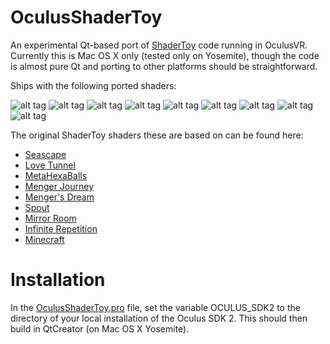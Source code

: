 OculusShaderToy
===============

An experimental Qt-based port of [ShaderToy](https://www.shadertoy.com/) code running in OculusVR.
Currently this is Mac OS X only (tested only on Yosemite), though the code is almost pure Qt and porting to other platforms should be straightforward.

Ships with the following ported shaders:

![alt tag](https://raw.githubusercontent.com/portsmouth/OculusShaderToy/master/images/seascape.png)
![alt tag](https://raw.githubusercontent.com/portsmouth/OculusShaderToy/master/images/lovetunnel.png)
![alt tag](https://raw.githubusercontent.com/portsmouth/OculusShaderToy/master/images/metaballs.png)
![alt tag](https://raw.githubusercontent.com/portsmouth/OculusShaderToy/master/images/mengerDistort.png)
![alt tag](https://raw.githubusercontent.com/portsmouth/OculusShaderToy/master/images/mengersDream.png)
![alt tag](https://raw.githubusercontent.com/portsmouth/OculusShaderToy/master/images/waterpipe.png)
![alt tag](https://raw.githubusercontent.com/portsmouth/OculusShaderToy/master/images/mirrorRoom.png)
![alt tag](https://raw.githubusercontent.com/portsmouth/OculusShaderToy/master/images/repetition.png)
![alt tag](https://raw.githubusercontent.com/portsmouth/OculusShaderToy/master/images/minecraft.png)

The original ShaderToy shaders these are based on can be found here:
  - [Seascape](https://www.shadertoy.com/view/Ms2SD1)
  - [Love Tunnel](https://www.shadertoy.com/view/XdBGDd)
  - [MetaHexaBalls](https://www.shadertoy.com/view/Mss3WN)
  - [Menger Journey](https://www.shadertoy.com/view/Mdf3z7)
  - [Menger's Dream](https://www.shadertoy.com/view/lsSSDV)
  - [Spout](https://www.shadertoy.com/view/lsXGzH)
  - [Mirror Room](https://www.shadertoy.com/view/4sS3zc)
  - [Infinite Repetition](https://www.shadertoy.com/view/4dXGRN)
  - [Minecraft](https://www.shadertoy.com/view/4ds3WS)

Installation
============

In the [OculusShaderToy.pro](https://github.com/portsmouth/OculusShaderToy/blob/master/OculusShaderToy.pro) file, set the variable OCULUS_SDK2 to the directory of your local installation of the Oculus SDK 2. This should then build in QtCreator (on Mac OS X Yosemite).

